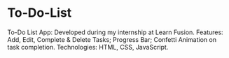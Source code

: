 # To-Do-List
To-Do List App: Developed during my internship at Learn Fusion. Features: Add, Edit, Complete &amp; Delete Tasks; Progress Bar; Confetti Animation on task completion. Technologies: HTML, CSS, JavaScript.
